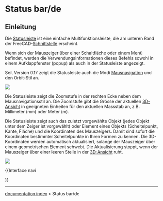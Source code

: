 # Status bar/de
## Einleitung

Die [Statusleiste](status_bar/de.md) ist eine einfache Multifunktionsleiste, die am unteren Rand der FreeCAD-[Schnittstelle](interface/de.md) erscheint.

Wenn sich der Mauszeiger über einer Schaltfläche oder einem Menü befindet, werden die Verwendungsinformationen dieses Befehls sowohl in einem Aufklappfenster (popup) als auch in der Statusleiste angezeigt.

Seit Version 0.17 zeigt die Statusleiste auch die Modi [Mausnavigation](Mouse_navigation/de.md) und den Orbit-Stil an.

![](images/FreeCAD_Status_bar.png )

Die Statusleiste zeigt die Zoomstufe in der rechten Ecke neben dem Mausnavigationsstil an. Die Zoomstufe gibt die Grösse der aktuellen [3D-Ansicht](3D_view.md) in geeigneten Einheiten für den aktuellen Massstab an, z.B. Millimeter (mm) oder Meter (m).

Die Statusleiste zeigt auch das zuletzt vorgewählte Objekt (jedes Objekt unter dem Zeiger ist vorgewählt) oder Element eines Objekts (Scheitelpunkt, Kante, Fläche) und die Koordinaten des Mauszeigers. Damit sind sofort die Koordinaten bestimmter Scheitelpunkte in Ihren Formen zu kennen. Die 3D-Koordinaten werden automatisch aktualisiert, solange der Mauszeiger über einem geometrischen Element schwebt. Die Aktualisierung stoppt, wenn der Mauszeiger über einer leeren Stelle in der [3D-Ansicht](3D_view.md) ruht.

![](images/FreeCAD_Status_bar_selected.png )


{{Interface navi

}}

---
[documentation index](../README.md) > Status bar/de
